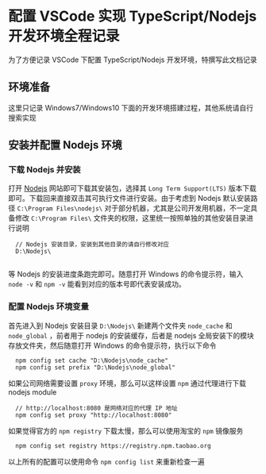 # 配置 VSCode 实现 TypeScript/Nodejs 开发环境全程记录

为了方便记录 VSCode 下配置 TypeScript/Nodejs 开发环境，特撰写此文档记录

## 环境准备

这里只记录 Windows7/Windows10 下面的开发环境搭建过程，其他系统请自行搜索实现

## 安装并配置 Nodejs 环境

### 下载 Nodejs 并安装

打开 [Nodejs](https://nodejs.org) 网站即可下载其安装包，选择其 `Long Term Support(LTS)` 版本下载即可。下载回来直接双击其可执行文件进行安装。由于考虑到 Nodejs 默认安装路径 `C:\Program Files\nodejs\` 对于部分机器，尤其是公司开发用机器，不一定具备修改 `C:\Program Files\` 文件夹的权限，这里统一按照单独的其他安装目录进行说明

```
  // Nodejs 安装目录，安装到其他目录的请自行修改对应
  D:\Nodejs\
  
```

等 Nodejs 的安装进度条跑完即可。随意打开 Windows 的命令提示符，输入 `node -v` 和 `npm -v` 能看到对应的版本号即代表安装成功。

### 配置 Nodejs 环境变量

首先进入到 Nodejs 安装目录 `D:\Nodejs\` 新建两个文件夹 `node_cache` 和 `node_global` ，前者用于 nodejs 的安装缓存，后者是 nodejs 全局安装下的模块存放文件夹，然后随意打开 Windows 的命令提示符，执行以下命令

```
  npm config set cache "D:\Nodejs\node_cache"
  npm config set prefix "D:\Nodejs\node_global"
```

如果公司网络需要设置 `proxy` 环境，那么可以这样设置 `npm` 通过代理进行下载 nodejs module

```
  // http://localhost:8080 是网络对应的代理 IP 地址
  npm config set proxy "http://localhost:8080"
```

如果觉得官方的 `npm registry` 下载太慢，那么可以使用淘宝的 `npm` 镜像服务

```
  npm config set registry https://registry.npm.taobao.org
```

以上所有的配置可以使用命令 `npm config list` 来重新检查一遍




